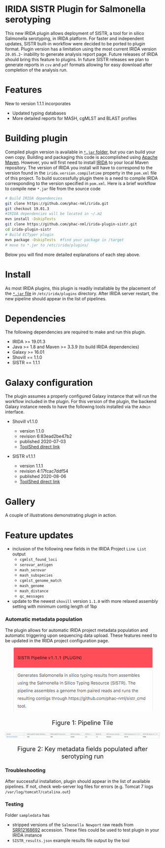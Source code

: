 # IRIDA SISTR Plugin for Salmonella serotyping
This new IRIDA plugin allows deployment of SISTR, a tool for in silico Salmonella serotyping, in IRIDA platform. For faster and independent updates, SISTR built-in workflow were decided to be ported to plugin format. Plugin version has a limitation using the most current IRIDA version `20.05.2`- inability to generate analysis report page. Future releases of IRIDA should bring this feature to plugins. In future SISTR releases we plan to generate reports in `csv` and `pdf` formats allowing for easy download after completion of the analysis run.



# Features
New to version 1.1.1 incorporates

* Updated typing databases
* More detailed reports for MASH, cgMLST and BLAST profiles

# Building plugin
Compiled plugin version is available in [`*.jar` folder](/jar/), but you can build your own copy. Building and packaging this code is accomplished using [Apache Maven](http://maven.apache.org/download.cgi). However, you will first need to install [IRIDA](https://github.com/phac-nml/irida) to your local Maven repository. The version of IRIDA you install will have to correspond to the version found in the `irida.version.compiletime` property in the `pom.xml` file of this project. To build successfully plugin there is a need to compile IRIDA corresponding to the version specified in `pom.xml`. 
Here is a brief workflow to compile new `*.jar` file from the source code 

```bash
# Build IRIDA dependencies
git clone https://github.com/phac-nml/irida.git
git checkout 19.01.3
#IRIDA dependencies will be located in ~/.m2
mvn install -DskipTests 
git clone https://github.com/phac-nml/irida-plugin-sistr.git
cd irida-plugin-sistr
# Build ECTyper plugin
mvn package -DskipTests  #find your package in /target
# move to *.jar to /etc/irida/plugins/
```
Below you will find more detailed explanations of each step above.

# Install
As most IRIDA plugins, this plugin is readily installable by the placement of the [`*.jar` file](/jar/) in `/etc/irida/plugins` directory. After IRIDA server restart, the new pipeline should appear in the list of pipelines. 


# Dependencies

The following dependencies are required to make and run this plugin.

* IRIDA >= 19.01.3
* Java >= 1.8 and Maven >= 3.3.9 (to build IRIDA dependencies)
* Galaxy >= 16.01
* Shovill == 1.1.0
* SISTR == 1.1.1

# Galaxy configuration
The plugin assumes a properly configured Galaxy instance that will run the workflow included in the plugin.
For this version of the plugin, the backend Galaxy instance needs to have the following tools installed via the `Admin` interface.

* Shovill v1.1.0
	* version 1.1.0
  	* revision 6:83ead2be47b2
  	* published 2020-07-03
  	* [ToolShed direct link](https://toolshed.g2.bx.psu.edu/repos/iuc/shovill/shovill/1.1.0+galaxy0)

  
* SISTR v1.1.1
	* version 1.1.1
	* revision 4:17fcac7ddf54
	* published 2020-08-06
	* [ToolShed direct link](https://toolshed.g2.bx.psu.edu/view/nml/sistr_cmd/17fcac7ddf54)

# Gallery
A couple of illustrations demonstrating plugin in action.

# Feature updates
* inclusion of the following new fields in the IRIDA Project `Line List` output
	* `cgmlst_found_loci`
	* `serovar_antigen`
	* `mash_serovar`
	* `mash_subspecies`
	* `cgmlst_genome_match`
	* `mash_genome`
	* `mash_distance`
	* `qc_messages`
* update to the newest `shovill` version `1.1.0` with more relaxed assembly setting with minimum contig length of 1bp


### Automatic metadata population
The plugin allows for automatic IRIDA project metadata population and automatic triggering upon sequencing data upload. These features need to be updated in the IRIDA project configuration page.

<p align="center">
  <img src="./pics/PipelineTile.png">
</p>
<p align="center" style="font-style:bold;font-size: 20px">Figure 1: Pipeline Tile</p>

<p align="center">
  <img src="./pics/LineListMeta.png">
</p>
<p align="center" style="font-style:bold;font-size: 20px">Figure 2: Key metadata fields populated after serotyping run</p>
<p align="center"></p>


### Troubleshooting
After successful installation, plugin should appear in the list of available pipelines. If not, check web-server log files for errors (e.g. Tomcat 7 logs `/var/log/tomcat7/catalina.out`)


### Testing
Folder `sampledata` has
* stripped versions of the `Salmonella Newport` raw reads from [SRR12168692](https://www.ncbi.nlm.nih.gov/sra/SRR12168692) accession. These files could be used to test plugin in your IRIDA instance
* `SISTR_results.json` example results file output by the tool 





